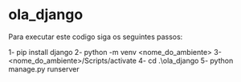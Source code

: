 # ola_django
Para executar este codigo siga os seguintes passos:

1- pip install django
2- python -m venv <nome_do_ambiente>
3- <nome_do_ambiente>/Scripts/activate
4- cd .\ola_django
5- python manage.py runserver

